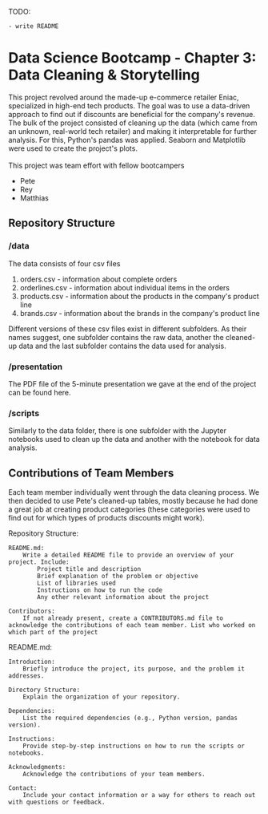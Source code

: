 TODO:
    
    - write README
# Data Science Bootcamp - Chapter 3: Data Cleaning & Storytelling
This project revolved around the made-up e-commerce retailer Eniac, specialized in high-end tech products. The goal was to use a data-driven approach to find out if discounts are beneficial for the company's revenue. The bulk of the project consisted of cleaning up the data (which came from an unknown, real-world tech retailer) and making it interpretable for further analysis. For this, Python's pandas was applied. Seaborn and Matplotlib were used to create the project's plots.
<br><br>
This project was team effort with fellow bootcampers
- Pete
- Rey
- Matthias

## Repository Structure
### /data
The data consists of four csv files
1. orders.csv - information about complete orders
2. orderlines.csv - information about individual items in the orders
3. products.csv - information about the products in the company's product line
4. brands.csv - information about the brands in the company's product line

Different versions of these csv files exist in different subfolders. As their names suggest, one subfolder contains the raw data, another the cleaned-up data and the last subfolder contains the data used for analysis.

### /presentation
The PDF file of the 5-minute presentation we gave at the end of the project can be found here.

### /scripts
Similarly to the data folder, there is one subfolder with the Jupyter notebooks used to clean up the data and another with the notebook for data analysis.

## Contributions of Team Members
Each team member individually went through the data cleaning process. We then decided to use Pete's cleaned-up tables, mostly because he had done a great job at creating product categories (these categories were used to find out for which types of products discounts might work).



Repository Structure:

    README.md:
        Write a detailed README file to provide an overview of your project. Include:
            Project title and description
            Brief explanation of the problem or objective
            List of libraries used
            Instructions on how to run the code
            Any other relevant information about the project

    Contributors:
        If not already present, create a CONTRIBUTORS.md file to acknowledge the contributions of each team member. List who worked on which part of the project

README.md:

    Introduction:
        Briefly introduce the project, its purpose, and the problem it addresses.

    Directory Structure:
        Explain the organization of your repository.

    Dependencies:
        List the required dependencies (e.g., Python version, pandas version).

    Instructions:
        Provide step-by-step instructions on how to run the scripts or notebooks.

    Acknowledgments:
        Acknowledge the contributions of your team members.

    Contact:
        Include your contact information or a way for others to reach out with questions or feedback.
